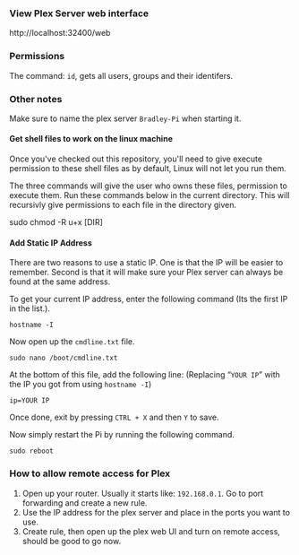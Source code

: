 ### View Plex Server web interface

http://localhost:32400/web

### Permissions

The command: `id`, gets all users, groups and their identifers.

### Other notes

Make sure to name the plex server `Bradley-Pi` when starting it.

#### Get shell files to work on the linux machine

Once you've checked out this repository, you'll need to give execute permission
to these shell files as by default, Linux will not let you run them.

The three commands will give the user who owns these files, permission to execute them.
Run these commands below in the current directory. This will recursivly give permissions
to each file in the directory given.

sudo chmod -R u+x [DIR]

#### Add Static IP Address

There are two reasons to use a static IP. One is that the IP will be easier to remember.
Second is that it will make sure your Plex server can always be found at the same address.

To get your current IP address, enter the following command (Its the first IP in the list.).

`hostname -I`

Now open up the `cmdline.txt` file.

`sudo nano /boot/cmdline.txt`

At the bottom of this file, add the following line: (Replacing “`YOUR IP`” with the IP you got from using `hostname -I`)

`ip=YOUR IP`

Once done, exit by pressing `CTRL + X` and then `Y` to save.

Now simply restart the Pi by running the following command.

`sudo reboot`

### How to allow remote access for Plex

1. Open up your router. Usually it starts like: `192.168.0.1`. 
Go to port forwarding and create a new rule.
2. Use the IP address for the plex server and place in the ports you want to use.
3. Create rule, then open up the plex web UI and turn on remote access, should be good to go now.

